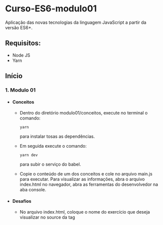 # Curso-ES6-modulo01
Aplicação das novas tecnologias da linguagem JavaScript a partir da versão ES6+.


## Requisitos:

<ul>
  <li>Node JS</li>
  <li>Yarn</li>
</ul>

## Início

### 1. Modulo 01

<ul>
  <li><h4>Conceitos</h4></li>
  
  <ul>
  <li>Dentro do diretório modulo01/conceitos, execute no terminal o comando:
  
  ```
  yarn
  ```
  para instalar tosas as dependências.</li> 
  <li>Em seguida execute o comando:
  
  ```
  yarn dev
  ```
  para subir o serviço do babel.</li>
  <li>Copie o conteúdo de um dos conceitos e cole no arquivo main.js para executar.
  Para visualizar as informações, abra o arquivo index.html no navegador, abra as ferramentas do desenvolvedor
  na aba console.</li>

  </ul>
</ul>

<ul>
  <li><h4>Desafios</h4></li>
  <ul>
    <li>No arquivo index.html, coloque o nome do exercício que deseja visualizar no source da tag <script>.</li>
      
```
Exemplo: <script src = 'ex5.js'></script>.
```
   <li>Para visualizar as informações, abra o arquivo index.html no navegador, abra as ferramentas do desenvolvedor
   na aba console.</li>
  </ul>
</ul>
